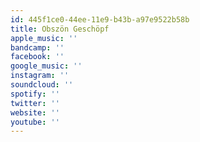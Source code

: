 ```yaml
---
id: 445f1ce0-44ee-11e9-b43b-a97e9522b58b
title: Obszön Geschöpf
apple_music: ''
bandcamp: ''
facebook: ''
google_music: ''
instagram: ''
soundcloud: ''
spotify: ''
twitter: ''
website: ''
youtube: ''
---
```

